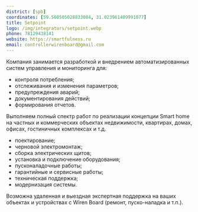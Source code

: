 ```yaml
---
district: [spb]
coordinates: [59.560505028833084, 31.023961409991077]
title: Setpoint
logo: /img/integrators/setpoint.webp
phone: 78129438141
website: https://smartfulness.ru
email: controllerwirenboard@gmail.com
---
```


Компания занимается разработкой и внедрением автоматизированных систем управления и мониторинга для:
* контроля потребления;
* отслеживания и изменения параметров;
* предупреждения аварий;
* документирования действий;
* формирования отчетов.


Выполняем полный спектр работ по реализации концепции Smart home на частных и коммерческих объектах недвижимости, квартирах, домах, офисах, гостиничных комплексах и т.д.
* поектирование;
* черновой электромонтаж;
* сборка электрических щитов;
* установка и подключение оборудования;
* пусконаладочные работы;
* гарантийные и сервисные работы;
* техническая поддержка;
* модернизация системы.

Возможна удаленная и выездная экспертная поддержка на ваших объектах и устройствах с Wiren Board (ремонт, пуско-наладка и т.п.).
